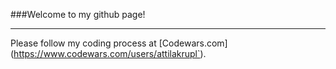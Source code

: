 
###Welcome to my github page!  

---

Please follow my coding process at [Codewars.com] (https://www.codewars.com/users/attilakrupl`).
